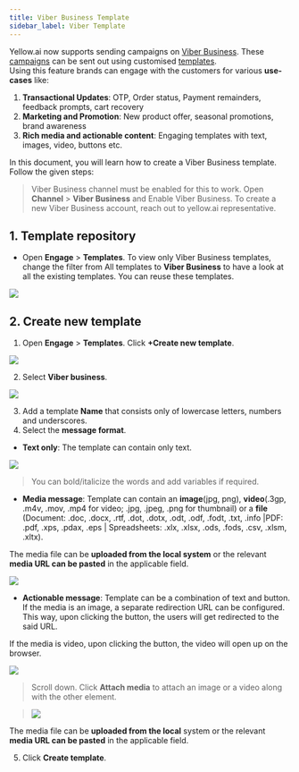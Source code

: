 ```yaml
---
title: Viber Business Template 
sidebar_label: Viber Template
---
```


Yellow.ai now supports sending campaigns on [Viber Business](https://www.viber.com/en/). These [campaigns](https://docs.yellow.ai/docs/platform_concepts/engagement/outbound/outbound-campaigns/viber-campaign) can be sent out using customised [templates](https://docs.yellow.ai/docs/platform_concepts/engagement/outbound/templates/overview).  
Using this feature brands can engage with the customers for various **use-cases** like: 

1. **Transactional Updates**: OTP, Order status, Payment remainders, feedback prompts, cart recovery
2. **Marketing and Promotion**: New product offer, seasonal promotions, brand awareness 
3. **Rich media and actionable content**: Engaging templates with text, images, video, buttons etc.  

In this document, you will learn how to create a Viber Business template. Follow the given steps: 

> Viber Business channel must be enabled for this to work. 
>Open **Channel** > **Viber Business** and Enable Viber Business. To create a new Viber Business account, reach out to yellow.ai representative.
	

## 1. Template repository

* Open **Engage** > **Templates**. To view only Viber Business templates, change the filter from All templates to **Viber Business** to have a look at all the existing templates. You can reuse these templates. 

![](https://i.imgur.com/3NH1FzW.png)


## 2. Create new template


1. Open **Engage** > **Templates**. Click **+Create new template**.

![](https://i.imgur.com/1q1VPeH.jpg)

2. Select **Viber business**. 

![](https://i.imgur.com/vmrAsi7.png)


3. Add a template **Name** that consists only of lowercase letters, numbers and underscores.
4. Select the **message format**. 

- **Text only**: The template can contain only text. 

![](https://i.imgur.com/oSrUn5P.png)

> You can bold/italicize the words and add variables if required. 


- **Media message**: Template can contain an **image**(jpg, png), **video**(.3gp, .m4v, .mov, .mp4 for video; .jpg, .jpeg, .png for thumbnail) or a **file** (Document: .doc, .docx, .rtf, .dot, .dotx, .odt, .odf, .fodt, .txt, .info |PDF: .pdf, .xps, .pdax, .eps | Spreadsheets: .xlx, .xlsx, .ods, .fods, .csv, .xlsm, .xltx).

The media file can be **uploaded from the local system** or the relevant **media URL can be pasted** in the applicable field.

![](https://i.imgur.com/J4GSmw5.jpg)


- **Actionable message**: Template can be a combination of text and button. 
If the media is an image, a separate redirection URL can be configured. This way, upon clicking the button, the users will get redirected to the said URL. 

If the media is video, upon clicking the button, the video will open up on the browser.

![](https://i.imgur.com/GvR62SS.jpg)

> Scroll down. Click **Attach media** to attach an image or a video along with the other element. 

> ![](https://i.imgur.com/P9r5uSu.jpg)

The media file can be **uploaded from the local** system or the relevant **media URL can be pasted** in the applicable field.


5. Click **Create template**.


